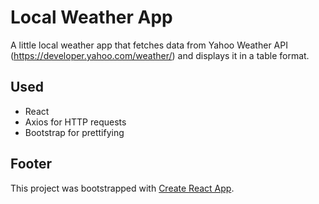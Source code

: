 # Local Weather App

A little local weather app that fetches data from Yahoo Weather API (https://developer.yahoo.com/weather/) and displays it in a table format.


## Used
- React
- Axios for HTTP requests
- Bootstrap for prettifying

## Footer

This project was bootstrapped with [Create React App](https://github.com/facebookincubator/create-react-app).
